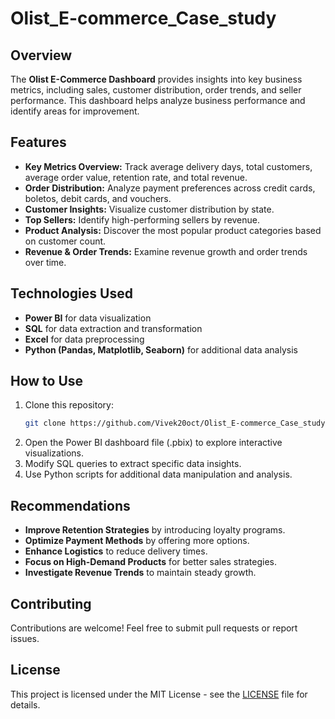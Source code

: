 # Olist_E-commerce_Case_study

## Overview
The **Olist E-Commerce Dashboard** provides insights into key business metrics, including sales, customer distribution, order trends, and seller performance. This dashboard helps analyze business performance and identify areas for improvement.

## Features
- **Key Metrics Overview:** Track average delivery days, total customers, average order value, retention rate, and total revenue.
- **Order Distribution:** Analyze payment preferences across credit cards, boletos, debit cards, and vouchers.
- **Customer Insights:** Visualize customer distribution by state.
- **Top Sellers:** Identify high-performing sellers by revenue.
- **Product Analysis:** Discover the most popular product categories based on customer count.
- **Revenue & Order Trends:** Examine revenue growth and order trends over time.

## Technologies Used
- **Power BI** for data visualization
- **SQL** for data extraction and transformation
- **Excel** for data preprocessing
- **Python (Pandas, Matplotlib, Seaborn)** for additional data analysis

## How to Use
1. Clone this repository:
   ```sh
   git clone https://github.com/Vivek20oct/Olist_E-commerce_Case_study.git
   ```
2. Open the Power BI dashboard file (.pbix) to explore interactive visualizations.
3. Modify SQL queries to extract specific data insights.
4. Use Python scripts for additional data manipulation and analysis.

## Recommendations
- **Improve Retention Strategies** by introducing loyalty programs.
- **Optimize Payment Methods** by offering more options.
- **Enhance Logistics** to reduce delivery times.
- **Focus on High-Demand Products** for better sales strategies.
- **Investigate Revenue Trends** to maintain steady growth.

## Contributing
Contributions are welcome! Feel free to submit pull requests or report issues.

## License
This project is licensed under the MIT License - see the [LICENSE](LICENSE) file for details.
